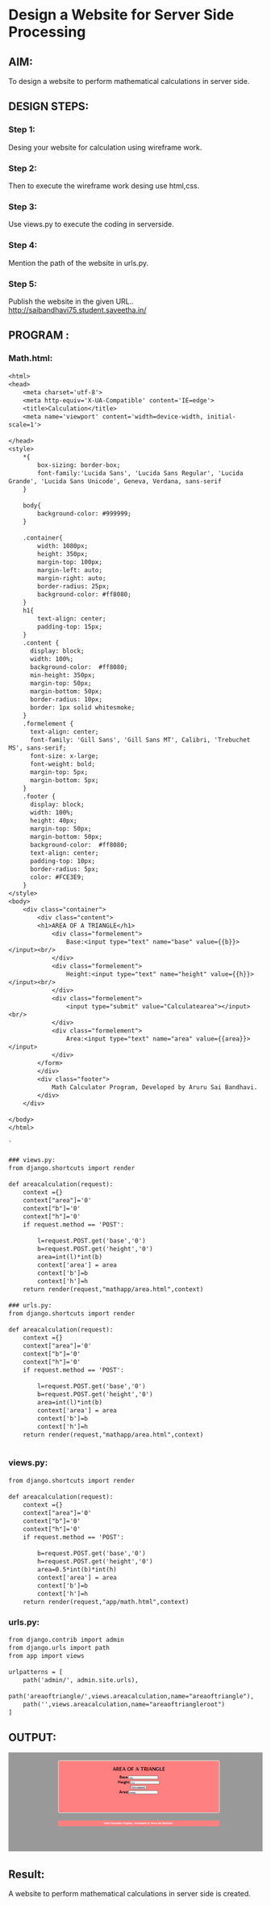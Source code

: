 # Design a Website for Server Side Processing

## AIM:
To design a website to perform mathematical calculations in server side.

## DESIGN STEPS:

### Step 1:
Desing your website for calculation using wireframe work.

### Step 2:
Then to execute the wireframe work desing use html,css.


### Step 3:
Use views.py to execute the coding in serverside.


### Step 4:
Mention the path of the website in urls.py.

### Step 5:
Publish the website in the given URL.. http://saibandhavi75.student.saveetha.in/

## PROGRAM :
### Math.html:
```<!DOCTYPE html>
<html>
<head>
    <meta charset='utf-8'>
    <meta http-equiv='X-UA-Compatible' content='IE=edge'>
    <title>Calculation</title>
    <meta name='viewport' content='width=device-width, initial-scale=1'>
    
</head>
<style>
    *{
        box-sizing: border-box;
        font-family:'Lucida Sans', 'Lucida Sans Regular', 'Lucida Grande', 'Lucida Sans Unicode', Geneva, Verdana, sans-serif
    }

    body{
        background-color: #999999;
    }

    .container{
        width: 1080px;
        height: 350px;
        margin-top: 100px;
        margin-left: auto;
        margin-right: auto;
        border-radius: 25px;
        background-color: #ff8080;
    }
    h1{
        text-align: center;
        padding-top: 15px;
    }
    .content {
      display: block;
      width: 100%;
      background-color:  #ff8080;
      min-height: 350px;
      margin-top: 50px;
      margin-bottom: 50px;
      border-radius: 10px;
      border: 1px solid whitesmoke;
    }
    .formelement {
      text-align: center;
      font-family: 'Gill Sans', 'Gill Sans MT', Calibri, 'Trebuchet MS', sans-serif;
      font-size: x-large;
      font-weight: bold;
      margin-top: 5px;
      margin-bottom: 5px;
    }
    .footer {
      display: block;
      width: 100%;
      height: 40px;
      margin-top: 50px;
      margin-bottom: 50px;
      background-color:  #ff8080;
      text-align: center;
      padding-top: 10px;
      border-radius: 5px;
      color: #FCE3E9;
    }
</style>
<body>
    <div class="container">
        <div class="content">
        <h1>AREA OF A TRIANGLE</h1>
            <div class="formelement"> 
                Base:<input type="text" name="base" value={{b}}></input><br/>
            </div>
            <div class="formelement">
                Height:<input type="text" name="height" value={{h}}></input><br/>
            </div>
            <div class="formelement">
                <input type="submit" value="Calculatearea"></input><br/>
            </div>
            <div class="formelement">
                Area:<input type="text" name="area" value={{area}}></input>
            </div>
        </form>
        </div>
        <div class="footer">
            Math Calculator Program, Developed by Aruru Sai Bandhavi.
        </div>
    </div>
    
</body>
</html>

`

### views.py:
from django.shortcuts import render

def areacalculation(request):
    context ={}
    context["area"]='0'
    context["b"]='0'
    context["h"]='0'
    if request.method == 'POST':
        
        l=request.POST.get('base','0')
        b=request.POST.get('height','0')
        area=int(l)*int(b)
        context['area'] = area
        context['b']=b
        context['h']=h
    return render(request,"mathapp/area.html",context)

### urls.py:
from django.shortcuts import render

def areacalculation(request):
    context ={}
    context["area"]='0'
    context["b"]='0'
    context["h"]='0'
    if request.method == 'POST':
        
        l=request.POST.get('base','0')
        b=request.POST.get('height','0')
        area=int(l)*int(b)
        context['area'] = area
        context['b']=b
        context['h']=h
    return render(request,"mathapp/area.html",context)
    
```
### views.py:
```
from django.shortcuts import render

def areacalculation(request):
    context ={}
    context["area"]='0'
    context["b"]='0'
    context["h"]='0'
    if request.method == 'POST':
        
        b=request.POST.get('base','0')
        h=request.POST.get('height','0')
        area=0.5*int(b)*int(h)
        context['area'] = area
        context['b']=b
        context['h']=h
    return render(request,"app/math.html",context)
```
### urls.py:
```
from django.contrib import admin
from django.urls import path
from app import views

urlpatterns = [
    path('admin/', admin.site.urls),
    path('areaoftriangle/',views.areacalculation,name="areaoftriangle"),
    path('',views.areacalculation,name="areaoftriangleroot")
]
```
## OUTPUT:
![output](https://github.com/Saibandhavi75/serversideprocessing/blob/main/web%20new%201.PNG?raw=true)


## Result:
A website to perform mathematical calculations in server side is created.
